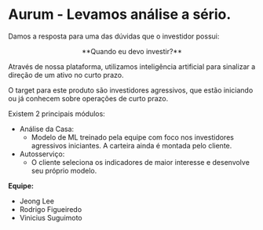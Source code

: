 # Aurum - Levamos análise a sério.

Damos a resposta para uma das dúvidas que o investidor possui:

<center>
**Quando eu devo investir?**
</center>

Através de nossa plataforma, utilizamos inteligência artificial para sinalizar a direção de um ativo no curto prazo.

O target para este produto são investidores agressivos, que estão iniciando ou já conhecem sobre operações de curto prazo.

Existem 2 principais módulos:
- Análise da Casa:
    - Modelo de ML treinado pela equipe com foco nos investidores agressivos iniciantes. 
    A carteira ainda é montada pelo cliente.
- Autosserviço:
    - O cliente seleciona os indicadores de maior interesse e desenvolve seu próprio modelo.


**Equipe:**
- Jeong Lee
- Rodrigo Figueiredo
- Vinicius Suguimoto
